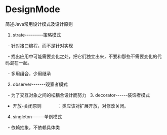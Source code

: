 # DesignMode
简述Java常用设计模式及设计原则

1. strate---------策略模式

   - 针对接口编程，而不是针对实现
   
   - 找出应用中可能需要变化之处，把它们独立出来，不要和那些不需要变化的代码混在一起。
   
   - 多用组合，少用继承
   
2. observer-------观察者模式

   - 为了交互对象之间的松耦合设计而努力
   
3. decorator------装饰者模式

   - 开放-关闭原则
              ：类应该对扩展开放，对修改关闭。
   
4. singleton------单例模式

   - 依赖抽象，不依赖具体类
   
   
